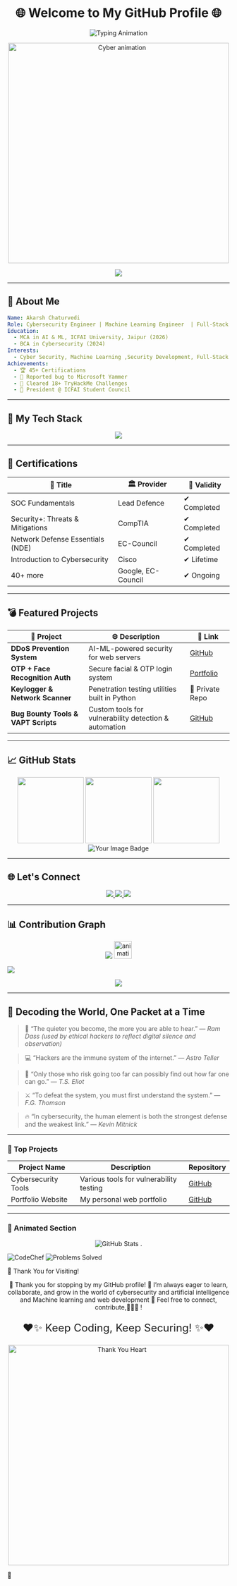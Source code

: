 <h1 align="center">🌐 Welcome to My GitHub Profile 🌐</h1>

<p align="center">
  <img src="https://readme-typing-svg.demolab.com?font=Fira+Code&size=25&pause=500&color=39FF14&center=true&vCenter=true&width=600&lines=Hi+there!+I'm+Akarsh+Chaturvedi;Cybersecurity+%7C+Machine+Learning+%7C+Web+Development;Always+Learning+%7C+Always+Exploring!" alt="Typing Animation" />
</p>


<p align="center">
  <img src="https://media.giphy.com/media/26AHONQ79FdWZhAI0/giphy.gif" width="500" alt="Cyber animation">
</p>

<p align="center">
  <img src="https://capsule-render.vercel.app/api?type=waving&color=0:39FF14,100:000000&height=140&section=header&text=Akarsh%20Chaturvedi%20🚀&fontSize=35&fontColor=FFFFFF&animation=fadeIn" />
</p>

---

## 🧠 About Me

```yaml
Name: Akarsh Chaturvedi
Role: Cybersecurity Engineer | Machine Learning Engineer  | Full-Stack Developer
Education:
  - MCA in AI & ML, ICFAI University, Jaipur (2026)
  - BCA in Cybersecurity (2024)
Interests:
  - Cyber Security, Machine Learning ,Security Development, Full-Stack Web Apps & Software development
Achievements:
  - 🏆 45+ Certifications
  - 🐞 Reported bug to Microsoft Yammer
  - 🧠 Cleared 18+ TryHackMe Challenges
  - 👑 President @ ICFAI Student Council 
````

---

## 💼 My Tech Stack

<p align="center">
  <img src="https://skillicons.dev/icons?i=python,html,css,js,nodejs,react,django,mysql,mongodb,github,git,figma" />
</p>

---

## 🔐 Certifications

| 🧾 Title                         | 🏛️ Provider       | 📆 Validity |
| -------------------------------- | ------------------ | ----------- |
| SOC Fundamentals                 | Lead Defence       | ✔ Completed |
| Security+: Threats & Mitigations | CompTIA            | ✔ Completed |
| Network Defense Essentials (NDE) | EC-Council         | ✔ Completed |
| Introduction to Cybersecurity    | Cisco              | ✔ Lifetime  |
| 40+ more                         | Google, EC-Council | ✔ Ongoing   |

---

## 💣 Featured Projects

| 🚀 Project                          | ⚙️ Description                                        | 🔗 Link                                                   |
| ----------------------------------- | ----------------------------------------------------- | --------------------------------------------------------- |
| **DDoS Prevention System**          | AI-ML-powered security for web servers                | [GitHub](https://github.com/AkarshYash)                   |
| **OTP + Face Recognition Auth**     | Secure facial & OTP login system                      | [Portfolio](https://akarshyash.github.io/Akarsh-potfolio) |
| **Keylogger & Network Scanner**     | Penetration testing utilities built in Python         | 🔐 Private Repo                                           |
| **Bug Bounty Tools & VAPT Scripts** | Custom tools for vulnerability detection & automation | [GitHub](https://github.com/AkarshYash)                   |

---

## 📈 GitHub Stats

<p align="center">
  <img src="https://github-readme-stats.vercel.app/api?username=AkarshYash&show_icons=true&theme=midnight-purple" height="150">
  <img src="https://streak-stats.demolab.com?user=AkarshYash&theme=midnight-purple" height="150">
  <img src="https://github-readme-stats.vercel.app/api/top-langs/?username=AkarshYash&layout=compact&theme=midnight-purple" height="150">
  <img src="https://tryhackme-badges.s3.amazonaws.com/Kalki.Akarsh.18.png" alt="Your Image Badge" />

</p>


---


## 🌐 Let's Connect

<p align="center">
  <a href="mailto:chaturvediakarsh51@gmail.com">
    <img src="https://img.shields.io/badge/Gmail-D14836?style=for-the-badge&logo=gmail&logoColor=white" />
  </a>
  <a href="https://www.linkedin.com/in/akarsh-chaturvedi-259271236/">
    <img src="https://img.shields.io/badge/LinkedIn-0A66C2?style=for-the-badge&logo=linkedin&logoColor=white" />
  </a>
  <a href="https://akarshyash.github.io/Akarsh-potfolio/">
    <img src="https://img.shields.io/badge/Portfolio-39FF14?style=for-the-badge&logo=web&logoColor=black" />
  </a>
</p>

---


## 📊 Contribution Graph

<p align="center">
  <img src="https://img.shields.io/badge/Total_Contributions-119-brightgreen?style=for-the-badge&logo=github" />
  <img src="https://github.com/user-attachments/assets/43787ea0-bc54-483b-943d-ae09d1bd90ac" alt="animation" width="40" style="verticalalign: middle;" />
</p>
<img src="https://github-profile-summary-cards.vercel.app/api/cards/profile-details?username=AkarshYash&theme=github_dark" />
<p align="center">
  <img src="https://github-readme-activity-graph.vercel.app/graph?username=AkarshYash&theme=github-compact" />
</p>

---

## 🧠 Decoding the World, One Packet at a Time

> 🧠 “The quieter you become, the more you are able to hear.”
> — *Ram Dass (used by ethical hackers to reflect digital silence and observation)*

> 💻 “Hackers are the immune system of the internet.”
> — *Astro Teller*

> 🔐 “Only those who risk going too far can possibly find out how far one can go.”
> — *T.S. Eliot*

> ⚔ “To defeat the system, you must first understand the system.”
> — *F.G. Thomson*

> 🔥 “In cybersecurity, the human element is both the strongest defense and the weakest link.”
> — *Kevin Mitnick*




---

### 🌟 Top Projects
| Project Name       | Description                              | Repository                                      |
|--------------------|------------------------------------------|------------------------------------------------|
| Cybersecurity Tools| Various tools for vulnerability testing | [GitHub](https://github.com/AkarshYash)        |
| Portfolio Website  | My personal web portfolio               | [GitHub](https://akarshyash.github.io/Akarsh-potfolio/) |

---


### 🎨 Animated Section
<p align="center">
  <img src="https://github.com/user-attachments/assets/9a5745e5-92ad-436f-b96a-6a81afcb7891" alt="GitHub Stats" /> . 
</p>

![CodeChef](https://img.shields.io/badge/CodeChef-1★-orange)
![Problems Solved](https://img.shields.io/badge/Problems_Solved-263-blue)

💖 Thank You for Visiting!
<p align="center"> 🙏 Thank you for stopping by my GitHub profile! 🚀 I’m always eager to learn, collaborate, and grow in the world of cybersecurity and artificial intelligence and Machine learning and web development 💬 Feel free to connect, contribute,🤝👍🏻 ! </p> <p align="center" style="font-size:24px;"> ❤✨ Keep Coding, Keep Securing! ✨❤ </p> <p align="center"> <img src="https://media.giphy.com/media/l4JyOCNEfXvVYEqB2/giphy.gif" width="500" alt="Thank You Heart" /> </p>


💓